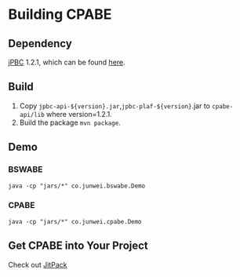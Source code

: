 Building CPABE
==================

## Dependency

[jPBC](http://gas.dia.unisa.it/projects/jpbc/) 1.2.1, which can be found
[here](https://sourceforge.net/projects/jpbc/files/jpbc_1_2_1/).


## Build

1. Copy `jpbc-api-${version}.jar`,`jpbc-plaf-${version}`.jar to `cpabe-api/lib`
   where version=1.2.1.
2. Build the package `mvn package`.

## Demo

### BSWABE
```
java -cp "jars/*" co.junwei.bswabe.Demo
```

### CPABE
```
java -cp "jars/*" co.junwei.cpabe.Demo
```

## Get CPABE into Your Project

Check out [JitPack](https://jitpack.io/#junwei-wang/cpabe/)
